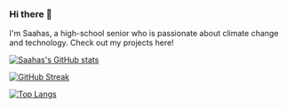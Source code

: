 ### Hi there 👋

I'm Saahas, a high-school senior who is passionate about climate change and technology. Check out my projects here!

[![Saahas's GitHub stats](https://github-readme-stats.vercel.app/api?username=SaucyBoi21&show_icons=true&theme=radical)](https://github.com/anuraghazra/github-readme-stats)

[![GitHub Streak](https://streak-stats.demolab.com/?user=SaucyBoi21&theme=dark)](https://git.io/streak-stats)

[![Top Langs](https://github-readme-stats.vercel.app/api/top-langs/?username=SaucyBoi21&langs_count=8&theme=calm&layout=compact)](https://github.com/anuraghazra/github-readme-stats)
